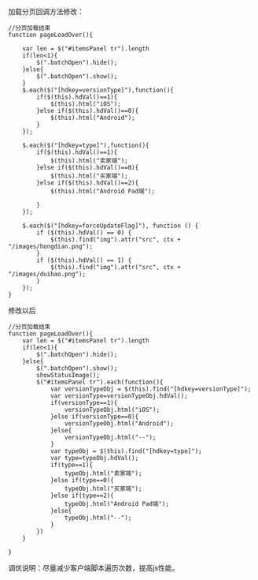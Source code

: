 加载分页回调方法修改：

	//分页加载结束
	function pageLoadOver(){
	
	    var len = $("#itemsPanel tr").length
	    if(len<1){
	        $(".batchOpen").hide();
	    }else{
	        $(".batchOpen").show();
	    }
	    $.each($("[hdkey=versionType]"),function(){
	        if($(this).hdVal()==1){
	            $(this).html("iOS");
	        }else if($(this).hdVal()==0){
	            $(this).html("Android");
	        }
	    });
	
	    $.each($("[hdkey=type]"),function(){
	        if($(this).hdVal()==1){
	            $(this).html("卖家端");
	        }else if($(this).hdVal()==0){
	            $(this).html("买家端");
	        }else if($(this).hdVal()==2){
	            $(this).html("Android Pad端");
	
	        }
	    });
	
	    $.each($("[hdkey=forceUpdateFlag]"), function () {
	        if ($(this).hdVal() == 0) {
	            $(this).find("img").attr("src", ctx + "/images/hongdian.png");
	        }
	        if ($(this).hdVal() == 1) {
	            $(this).find("img").attr("src", ctx + "/images/duihao.png");
	        }
	    });
	}


修改以后

	//分页加载结束
	function pageLoadOver(){
	    var len = $("#itemsPanel tr").length
	    if(len<1){
	        $(".batchOpen").hide();
	    }else{
	        $(".batchOpen").show();
			showStatusImage();
		    $("#itemsPanel tr").each(function(){
		        var versionTypeObj = $(this).find("[hdkey=versionType]");
		        var versionType=versionTypeObj.hdVal();
		        if(versionType==1){
		            versionTypeObj.html("iOS");
		        }else if(versionType==0){
		            versionTypeObj.html("Android");
		        }else{
		            versionTypeObj.html("--");
		        }
		        var typeObj = $(this).find("[hdkey=type]");
		        var type=typeObj.hdVal();
		        if(type==1){
		            typeObj.html("卖家端");
		        }else if(type==0){
		            typeObj.html("买家端");
		        }else if(type==2){
		            typeObj.html("Android Pad端");
		        }else{
		            typeObj.html("--");
		        }
		    })
	    }
	    
	}

调优说明：尽量减少客户端脚本遍历次数，提高js性能。